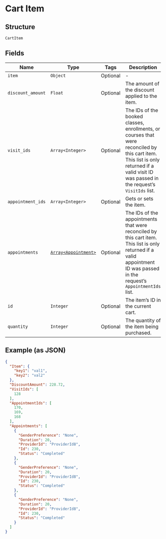 
# Cart Item

## Structure

`CartItem`

## Fields

| Name | Type | Tags | Description |
|  --- | --- | --- | --- |
| `item` | `Object` | Optional | - |
| `discount_amount` | `Float` | Optional | The amount of the discount applied to the item. |
| `visit_ids` | `Array<Integer>` | Optional | The IDs of the booked classes, enrollments, or courses that were reconciled by this cart item. This list is only returned if a valid visit ID was passed in the request’s `VisitIds` list. |
| `appointment_ids` | `Array<Integer>` | Optional | Gets or sets the item. |
| `appointments` | [`Array<Appointment>`](../../doc/models/appointment.md) | Optional | The IDs of the appointments that were reconciled by this cart item. This list is only returned if a valid appointment ID was passed in the request’s `AppointmentIds` list. |
| `id` | `Integer` | Optional | The item’s ID in the current cart. |
| `quantity` | `Integer` | Optional | The quantity of the item being purchased. |

## Example (as JSON)

```json
{
  "Item": {
    "key1": "val1",
    "key2": "val2"
  },
  "DiscountAmount": 228.72,
  "VisitIds": [
    128
  ],
  "AppointmentIds": [
    170,
    169,
    168
  ],
  "Appointments": [
    {
      "GenderPreference": "None",
      "Duration": 20,
      "ProviderId": "ProviderId8",
      "Id": 230,
      "Status": "Completed"
    },
    {
      "GenderPreference": "None",
      "Duration": 20,
      "ProviderId": "ProviderId8",
      "Id": 230,
      "Status": "Completed"
    },
    {
      "GenderPreference": "None",
      "Duration": 20,
      "ProviderId": "ProviderId8",
      "Id": 230,
      "Status": "Completed"
    }
  ]
}
```

